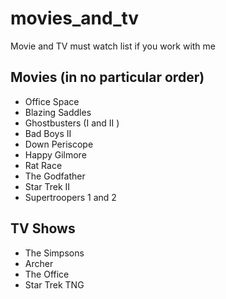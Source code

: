 # movies_and_tv
Movie and TV must watch list if you work with me

## Movies (in no particular order)
  * Office Space
  * Blazing Saddles
  * Ghostbusters (I and II )
  * Bad Boys II
  * Down Periscope
  * Happy Gilmore
  * Rat Race
  * The Godfather
  * Star Trek II
  * Supertroopers 1 and 2

## TV Shows
  * The Simpsons
  * Archer
  * The Office
  * Star Trek TNG
